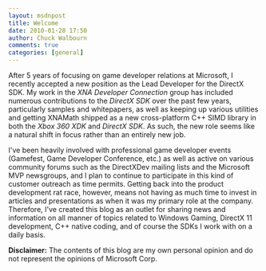 ```yaml
---
layout: msdnpost
title: Welcome
date: 2010-01-28 17:50
author: Chuck Walbourn
comments: true
categories: [general]
---
```

After 5 years of focusing on game developer relations at Microsoft, I recently accepted a new position as the Lead Developer for the DirectX SDK. My work in the <EM>XNA Developer Connection</EM> group has included numerous contributions to the <I>DirectX SDK</I> over the past few years, particularly samples and whitepapers, as well as keeping up various utilities and getting XNAMath shipped as a new cross-platform C++ SIMD library in both the <I>Xbox 360 XDK</I> and <I>DirectX SDK</I>. As such, the new role seems like a natural shift in focus rather than an entirely new job.
<!--more-->

I've been heavily involved with professional game developer events (Gamefest, Game Developer Conference, etc.) as well as active on various community forums such as the DirectXDev mailing lists and the Microsoft MVP newsgroups, and I plan to continue to participate in this kind of customer outreach as time permits. Getting back into the product development rat race, however, means not having as much time to invest in articles and presentations as when it was my primary role at the company. Therefore, I've created this blog as an outlet for sharing news and information on all manner of topics related to Windows Gaming, DirectX 11 development, C++ native coding, and of course the SDKs I work with on a daily basis.

<B>Disclaimer:</B> The contents of this blog are my own personal opinion and do not represent the opinions of Microsoft Corp.
